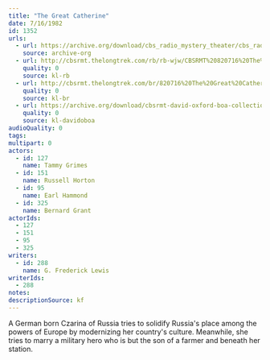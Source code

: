 ```yaml
---
title: "The Great Catherine"
date: 7/16/1982
id: 1352
urls: 
  - url: https://archive.org/download/cbs_radio_mystery_theater/cbs_radio_mystery_theater-1351-1399.zip/cbs_radio_mystery_theater-1351-1399%2Fcbsrmt_1352_the_great_catherine.mp3
    source: archive-org
  - url: http://cbsrmt.thelongtrek.com/rb/rb-wjw/CBSRMT%20820716%20The%20Great%20Catherine_wjw%20fuzzy.mp3
    quality: 0
    source: kl-rb
  - url: http://cbsrmt.thelongtrek.com/br/820716%20The%20Great%20Catherine%20-%20WBBM.mp3
    quality: 0
    source: kl-br
  - url: https://archive.org/download/cbsrmt-david-oxford-boa-collection/CBSRMT-820716-1352-The-Great-Catherine-(128-48)_WBBM-JE-{BoA}.mp3
    quality: 0
    source: kl-davidoboa
audioQuality: 0
tags: 
multipart: 0
actors:  
  - id: 127
    name: Tammy Grimes  
  - id: 151
    name: Russell Horton  
  - id: 95
    name: Earl Hammond  
  - id: 325
    name: Bernard Grant
actorIds:  
  - 127  
  - 151  
  - 95  
  - 325
writers:  
  - id: 288
    name: G. Frederick Lewis
writerIds:  
  - 288
notes: 
descriptionSource: kf
---
```

A German born Czarina of Russia tries to solidify Russia's place among the powers of Europe by modernizing her country's culture. Meanwhile, she tries to marry a military hero who is but the son of a farmer and beneath her station.